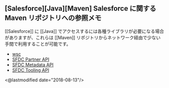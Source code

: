 ## [Salesforce][Java][Maven] Salesforce に関する Maven リポジトリへの参照メモ

[[Salesforce]] に [[Java]] でアクセスするには各種ライブラリが必要になる場合がありますが、これらは [[Maven]] リポジトリからネットワーク経由で少ない手間で利用することが可能です。

- [wsc](https://mvnrepository.com/artifact/com.force.api/force-wsc)
- [SFDC Partner API](https://mvnrepository.com/artifact/com.force.api/force-partner-api)
- [SFDC Metadata API](https://mvnrepository.com/artifact/com.force.api/force-metadata-api)
- [SFDC Tooling API](https://mvnrepository.com/artifact/com.force.api/force-tooling-api)

<@lastmodified date="2018-08-13"/>
